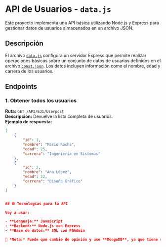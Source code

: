 # API de Usuarios - `data.js`

Este proyecto implementa una API básica utilizando Node.js y Express para gestionar datos de usuarios almacenados en un archivo JSON.

## Descripción

El archivo [`data.js`](API/EJ1/data.js) configura un servidor Express que permite realizar operaciones básicas sobre un conjunto de datos de usuarios definidos en el archivo [`const.json`](API/EJ1/const.json). Los datos incluyen información como el nombre, edad y carrera de los usuarios.

## Endpoints

### 1. Obtener todos los usuarios
**Ruta:** `GET /API/EJ1/Userpost`  
**Descripción:** Devuelve la lista completa de usuarios.  
**Ejemplo de respuesta:**
```json
[
    {
        "id": 1,
        "nombre": "Mario Rocha",
        "edad": 25,
        "carrera": "Ingeniería en Sistemas"
    },
    {
        "id": 2,
        "nombre": "Ana López",
        "edad": 22,
        "carrera": "Diseño Gráfico"
    }
]


## 🌐 Tecnologías para la API

Voy a usar:

- **Lenguaje:** JavaScript  
- **Backend:** Node.js con Express  
- **Base de datos:** SQL con PGAdmin  

📌 *Nota:* Puede que cambie de opinión y use **MongoDB**, ya que tiene sus ventajas.
